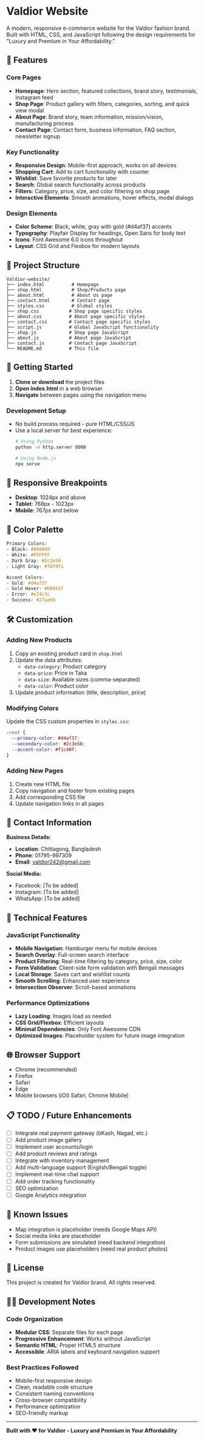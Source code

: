 # Valdior Website

A modern, responsive e-commerce website for the Valdior fashion brand. Built with HTML, CSS, and JavaScript following the design requirements for "Luxury and Premium in Your Affordability."

## 🌟 Features

### Core Pages
- **Homepage**: Hero section, featured collections, brand story, testimonials, Instagram feed
- **Shop Page**: Product gallery with filters, categories, sorting, and quick view modal
- **About Page**: Brand story, team information, mission/vision, manufacturing process
- **Contact Page**: Contact form, business information, FAQ section, newsletter signup

### Key Functionality
- **Responsive Design**: Mobile-first approach, works on all devices
- **Shopping Cart**: Add to cart functionality with counter
- **Wishlist**: Save favorite products for later
- **Search**: Global search functionality across products
- **Filters**: Category, price, size, and color filtering on shop page
- **Interactive Elements**: Smooth animations, hover effects, modal dialogs

### Design Elements
- **Color Scheme**: Black, white, gray with gold (#d4af37) accents
- **Typography**: Playfair Display for headings, Open Sans for body text
- **Icons**: Font Awesome 6.0 icons throughout
- **Layout**: CSS Grid and Flexbox for modern layouts

## 📁 Project Structure

```
Valdior-website/
├── index.html          # Homepage
├── shop.html           # Shop/Products page
├── about.html          # About Us page
├── contact.html        # Contact page
├── styles.css          # Global styles
├── shop.css           # Shop page specific styles
├── about.css          # About page specific styles
├── contact.css        # Contact page specific styles
├── script.js          # Global JavaScript functionality
├── shop.js            # Shop page JavaScript
├── about.js           # About page JavaScript
├── contact.js         # Contact page JavaScript
└── README.md          # This file
```

## 🚀 Getting Started

1. **Clone or download** the project files
2. **Open index.html** in a web browser
3. **Navigate** between pages using the navigation menu

### Development Setup
- No build process required - pure HTML/CSS/JS
- Use a local server for best experience:
  ```bash
  # Using Python
  python -m http.server 8000
  
  # Using Node.js
  npx serve
  ```

## 📱 Responsive Breakpoints

- **Desktop**: 1024px and above
- **Tablet**: 768px - 1023px
- **Mobile**: 767px and below

## 🎨 Color Palette

```css
Primary Colors:
- Black: #000000
- White: #FFFFFF
- Dark Gray: #2c3e50
- Light Gray: #f8f9fa

Accent Colors:
- Gold: #d4af37
- Gold Hover: #b8941f
- Error: #e74c3c
- Success: #27ae60
```

## 🛠 Customization

### Adding New Products
1. Copy an existing product card in `shop.html`
2. Update the data attributes:
   - `data-category`: Product category
   - `data-price`: Price in Taka
   - `data-size`: Available sizes (comma-separated)
   - `data-color`: Product color
3. Update product information (title, description, price)

### Modifying Colors
Update the CSS custom properties in `styles.css`:
```css
:root {
  --primary-color: #d4af37;
  --secondary-color: #2c3e50;
  --accent-color: #f1c40f;
}
```

### Adding New Pages
1. Create new HTML file
2. Copy navigation and footer from existing pages
3. Add corresponding CSS file
4. Update navigation links in all pages

## 📧 Contact Information

**Business Details:**
- **Location**: Chittagong, Bangladesh
- **Phone**: 01795-997309
- **Email**: valdior242@gmail.com

**Social Media:**
- Facebook: [To be added]
- Instagram: [To be added]
- WhatsApp: [To be added]

## 🔧 Technical Features

### JavaScript Functionality
- **Mobile Navigation**: Hamburger menu for mobile devices
- **Search Overlay**: Full-screen search interface
- **Product Filtering**: Real-time filtering by category, price, size, color
- **Form Validation**: Client-side form validation with Bengali messages
- **Local Storage**: Saves cart and wishlist counts
- **Smooth Scrolling**: Enhanced user experience
- **Intersection Observer**: Scroll-based animations

### Performance Optimizations
- **Lazy Loading**: Images load as needed
- **CSS Grid/Flexbox**: Efficient layouts
- **Minimal Dependencies**: Only Font Awesome CDN
- **Optimized Images**: Placeholder system for future image integration

## 🌐 Browser Support

- Chrome (recommended)
- Firefox
- Safari
- Edge
- Mobile browsers (iOS Safari, Chrome Mobile)

## 📋 TODO / Future Enhancements

- [ ] Integrate real payment gateway (bKash, Nagad, etc.)
- [ ] Add product image gallery
- [ ] Implement user accounts/login
- [ ] Add product reviews and ratings
- [ ] Integrate with inventory management
- [ ] Add multi-language support (English/Bengali toggle)
- [ ] Implement real-time chat support
- [ ] Add order tracking functionality
- [ ] SEO optimization
- [ ] Google Analytics integration

## 🐛 Known Issues

- Map integration is placeholder (needs Google Maps API)
- Social media links are placeholder
- Form submissions are simulated (need backend integration)
- Product images use placeholders (need real product photos)

## 📝 License

This project is created for Valdior brand. All rights reserved.

## 👨‍💻 Development Notes

### Code Organization
- **Modular CSS**: Separate files for each page
- **Progressive Enhancement**: Works without JavaScript
- **Semantic HTML**: Proper HTML5 structure
- **Accessible**: ARIA labels and keyboard navigation support

### Best Practices Followed
- Mobile-first responsive design
- Clean, readable code structure
- Consistent naming conventions
- Cross-browser compatibility
- Performance optimization
- SEO-friendly markup

---

**Built with ❤️ for Valdior - Luxury and Premium in Your Affordability**
